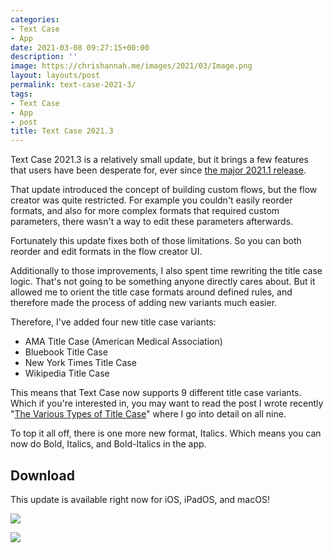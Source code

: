 ```yaml
---
categories:
- Text Case
- App
date: 2021-03-08 09:27:15+00:00
description: ''
image: https://chrishannah.me/images/2021/03/Image.png
layout: layouts/post
permalink: text-case-2021-3/
tags:
- Text Case
- App
- post
title: Text Case 2021.3
---
```


<p>Text Case 2021.3 is a relatively small update, but it brings a few features that users have been desperate for, ever since <a href="https://chrishannah.me/text-case-2021-1/">the major 2021.1 release</a>.</p>

<p>That update introduced the concept of building custom flows, but the flow creator was quite restricted. For example you couldn't easily reorder formats, and also for more complex formats that required custom parameters, there wasn't a way to edit these parameters afterwards.</p>

<p>Fortunately this update fixes both of those limitations. So you can both reorder and edit formats in the flow creator UI.</p>

<p>Additionally to those improvements, I also spent time rewriting the title case logic. That's not going to be something anyone directly cares about. But it allowed me to orient the title case formats around defined rules, and therefore made the process of adding new variants much easier. </p>

<p>Therefore, I've added four new title case variants:</p>

<ul>
<li>AMA Title Case (American Medical Association)</li>
<li>Bluebook Title Case</li>
<li>New York Times Title Case</li>
<li>Wikipedia Title Case</li>
</ul>

<p>This means that Text Case now supports 9 different title case variants. Which if you're interested in, you may want to read the post I wrote recently &quot;<a href="https://chrishannah.me/the-various-types-of-title-case/">The Various Types of Title Case</a>&quot; where I go into detail on all nine.</p>

<p>To top it all off, there is one more new format, Italics. Which means you can now do Bold, Italics, and Bold-Italics in the app.</p>

<h2>Download</h2>

<p>This update is available right now for iOS, iPadOS, and macOS!</p>

<p><a href="https://apps.apple.com/us/app/text-case/id1407730596?uo=4"><img src="https://textcase.app/assets/appstore.png" style="max-height: 60px !important;"/></a></p>

<p><a href="https://apps.apple.com/us/app/text-case/id1492174677?ls=1&mt=12"><img src="https://textcase.app/assets/macappstore.png" style="max-height: 60px !important;"/></a></p>
